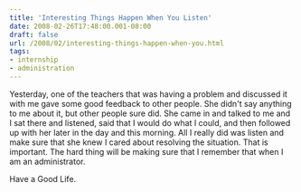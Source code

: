 ```yaml
---
title: 'Interesting Things Happen When You Listen'
date: 2008-02-26T17:48:00.001-08:00
draft: false
url: /2008/02/interesting-things-happen-when-you.html
tags: 
- internship
- administration
---
```


Yesterday, one of the teachers that was having a problem and discussed it with me gave some good feedback to other people. She didn't say anything to me about it, but other people sure did. She came in and talked to me and I sat there and listened, said that I would do what I could, and then followed up with her later in the day and this morning. All I really did was listen and make sure that she knew I cared about resolving the situation. That is important. The hard thing will be making sure that I remember that when I am an administrator.  
  
Have a Good Life.